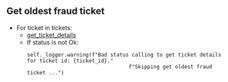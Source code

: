 ## Get oldest fraud ticket
* For ticket in tickets:
  * [get_ticket_details](../repositories/bruin_repository/get_ticket_details.md)
  * If status is not Ok:
    ```
    self._logger.warning(f"Bad status calling to get ticket details for ticket id: {ticket_id}."
                                     f"Skipping get oldest fraud ticket ...")
    ```